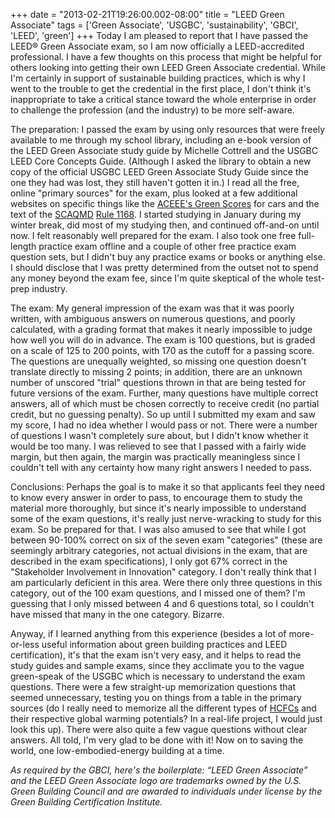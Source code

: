 +++
date = "2013-02-21T19:26:00.002-08:00"
title = "LEED Green Associate"
tags = ['Green Associate', 'USGBC', 'sustainability', 'GBCI', 'LEED', 'green']
+++
Today I am pleased to report that I have passed the LEED® Green Associate exam, so I am now officially a LEED-accredited professional.  I have a few thoughts on this process that might be helpful for others looking into getting their own LEED Green Associate credential.  While I'm certainly in support of sustainable building practices, which is why I went to the trouble to get the credential in the first place, I don't think it's inappropriate to take a critical stance toward the whole enterprise in order to challenge the profession (and the industry) to be more self-aware.

The preparation: I passed the exam by using only resources that were freely available to me through my school library, including an e-book version of the LEED Green Associate study guide by Michelle Cottrell and the USGBC LEED Core Concepts Guide.  (Although I asked the library to obtain a new copy of the official USGBC LEED Green Associate Study Guide since the one they had was lost, they still haven't gotten it in.)  I read all the free, online "primary sources" for the exam, plus looked at a few additional websites on specific things like the [ACEEE's Green Scores](http://www.greenercars.org/index.htm) for cars and the text of the [SCAQMD](http://www.aqmd.gov/) [Rule 1168](http://www.aqmd.gov/rules/reg/reg11/r1168.pdf).  I started studying in January during my winter break, did most of my studying then, and continued off-and-on until now.  I felt reasonably well prepared for the exam.  I also took one free full-length practice exam offline and a couple of other free practice exam question sets, but I didn't buy any practice exams or books or anything else.  I should disclose that I was pretty determined from the outset not to spend any money beyond the exam fee, since I'm quite skeptical of the whole test-prep industry.

The exam: My general impression of the exam was that it was poorly written, with ambiguous answers on numerous questions, and poorly calculated, with a grading format that makes it nearly impossible to judge how well you will do in advance.  The exam is 100 questions, but is graded on a scale of 125 to 200 points, with 170 as the cutoff for a passing score.  The questions are unequally weighted, so missing one question doesn't translate directly to missing 2 points; in addition, there are an unknown number of unscored "trial" questions thrown in that are being tested for future versions of the exam.  Further, many questions have multiple correct answers, all of which must be chosen correctly to receive credit (no partial credit, but no guessing penalty).  So up until I submitted my exam and saw my score, I had no idea whether I would pass or not.  There were a number of questions I wasn't completely sure about, but I didn't know whether it would be too many.  I was relieved to see that I passed with a fairly wide margin, but then again, the margin was practically meaningless since I couldn't tell with any certainty how many right answers I needed to pass.

Conclusions: Perhaps the goal is to make it so that applicants feel they need to know every answer in order to pass, to encourage them to study the material more thoroughly, but since it's nearly impossible to understand some of the exam questions, it's really just nerve-wracking to study for this exam.  So be prepared for that.  I was also amused to see that while I got between 90-100% correct on six of the seven exam "categories" (these are seemingly arbitrary categories, not actual divisions in the exam, that are described in the exam specifications), I only got 67% correct in the "Stakeholder Involvement in Innovation" category.  I don't really think that I am particularly deficient in this area.  Were there only three questions in this category, out of the 100 exam questions, and I missed one of them?  I'm guessing that I only missed between 4 and 6 questions total, so I couldn't have missed that many in the one category.  Bizarre.

Anyway, if I learned anything from this experience (besides a lot of more-or-less useful information about green building practices and LEED certification), it's that the exam isn't very easy, and it helps to read the study guides and sample exams, since they acclimate you to the vague green-speak of the USGBC which is necessary to understand the exam questions.  There were a few straight-up memorization questions that seemed unnecessary, testing you on things from a table in the primary sources (do I really need to memorize all the different types of [HCFCs](http://en.wikipedia.org/wiki/Hydrochlorofluorocarbon) and their respective global warming potentials?  In a real-life project, I would just look this up).  There were also quite a few vague questions without clear answers.  All told, I'm very glad to be done with it!  Now on to saving the world, one low-embodied-energy building at a time.

*As required by the GBCI, here's the boilerplate: “LEED Green Associate” and the LEED Green Associate logo are trademarks owned by the U.S. Green Building Council and are awarded to individuals under license by the Green Building Certification Institute.*
